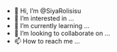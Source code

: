 - 👋 Hi, I’m @SiyaRolisisu
- 👀 I’m interested in ...
- 🌱 I’m currently learning ...
- 💞️ I’m looking to collaborate on ...
- 📫 How to reach me ...

<!---
SiyaRolisisu/SiyaRolisisu is a ✨ special ✨ repository because its `README.md` (this file) appears on your GitHub profile.
You can click the Preview link to take a look at your changes.
--->
